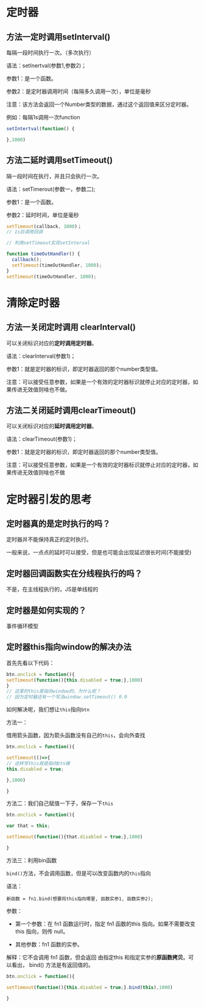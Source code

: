 # 定时器

## 方法一定时调用setInterval()

每隔一段时间执行一次。（多次执行）

语法：setInertval(参数1,参数2)；

参数1：是一个函数。

参数2：是定时器调用时间（每隔多久调用一次），单位是毫秒

注意：该方法会返回一个Number类型的数据，通过这个返回值来区分定时器。

例如：每隔1s调用一次function

```js
setIntertval(function() {

},1000)
```





## 方法二延时调用setTimeout()

隔一段时间在执行，并且只会执行一次。

语法：setTimerout(参数一，参数二);

参数1：是一个函数。

参数2：延时时间，单位是毫秒

```js
setTimeout(callback, 1000)；
// 1s后调用回调

// 利用setTimeout实现setInterval

function timeOutHandler() {
  callback();
  setTimeout(timeOutHandler, 1000);
}
setTimeout(timeOutHandler, 1000);
```





# 清除定时器

## 方法一关闭定时调用 clearInterval()

可以关闭标识对应的**定时调用定时器**。

语法：clearInterval(参数1)；

参数1：就是定时器的标识，即定时器返回的那个number类型值。

注意：可以接受任意参数，如果是一个有效的定时器标识就停止对应的定时器，如果传进无效值则啥也不做。

## 方法二关闭延时调用clearTimeout()

可以关闭标识对应的**延时调用定时器**。

语法：clearTimeout(参数1)；

参数1：就是定时器的标识，即定时器返回的那个number类型值。

注意：可以接受任意参数，如果是一个有效的定时器标识就停止对应的定时器，如果传进无效值则啥也不做

# 定时器引发的思考

## 定时器真的是定时执行的吗？

定时器并不能保持真正的定时执行。

一般来说，一点点的延时可以接受，但是也可能会出现延迟很长时间(不能接受)

## 定时器回调函数实在分线程执行的吗？

不是，在主线程执行的，JS是单线程的

## 定时器是如何实现的？

事件循环模型



## 定时器this指向window的解决办法

首先先看以下代码：

```js
btn.onclick = function(){
setTimeout(function(){this.disabled = true;},1000)
}
// 这里的this是指向window的，为什么呢？
// 因为定时器还有一个写法window.setTimeout() 0.0
```



如何解决呢，我们想让`this`指向`btn`

方法一：

借用箭头函数，因为箭头函数没有自己的`this`，会向外查找

```js
btn.onclick = function(){

setTimeout(()=>{
// 这样写this就是指向btn辣
this.disabled = true;

},1000)

}
```

方法二：我们自己赋值一下子，保存一下`this`

```js
btn.onclick = function(){

var that = this;

setTimeout(function(){that.disabled = true;},1000)

}
```

方法三：利用bin函数

`bind()`方法，不会调用函数，但是可以改变函数内的`this`指向

语法：

```JS
新函数 = fn1.bind(想要将this指向哪里, 函数实参1, 函数实参2);
```

参数：

- 第一个参数：在 fn1 函数运行时，指定 fn1 函数的this 指向。如果不需要改变 this 指向，则传 null。

- 其他参数：fn1 函数的实参。

解释：它不会调用 fn1 函数，但会返回 由指定this 和指定实参的**原函数拷贝**。可以看出， bind() 方法是有返回值的。

```js
btn.onclick = function(){

setTimeout(function(){this.disabled = true;}.bind(this),1000)

}
```

